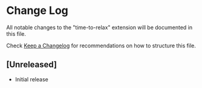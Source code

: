 # Change Log

All notable changes to the "time-to-relax" extension will be documented in this file.

Check [Keep a Changelog](http://keepachangelog.com/) for recommendations on how to structure this file.

## [Unreleased]

- Initial release